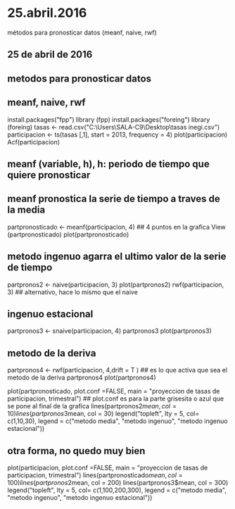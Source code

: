 # 25.abril.2016
métodos para pronosticar datos (meanf, naive, rwf)

## 25 de abril de 2016 ##
## metodos para pronosticar datos
## meanf, naive, rwf

install.packages("fpp")
library (fpp)
install.packages("foreing")
library (foreing)
tasas <- read.csv("C:\\Users\\SALA-C9\\Desktop\\tasas inegi.csv")
participacion <- ts(tasas [,1], start = 2013, frequency = 4)
plot(participacion)
Acf(participacion)

## meanf (variable, h), h: periodo de tiempo que quiere pronosticar
## meanf pronostica la serie de tiempo a traves de la media
partpronosticado <- meanf(participacion, 4) ## 4 puntos en la grafica
View (partpronosticado)
plot(partpronosticado)

## metodo ingenuo agarra el ultimo valor de la serie de tiempo
partpronos2 <- naive(participacion, 3)
plot(partpronos2)
rwf(participacion, 3) ## alternativo, hace lo mismo que el naive

## ingenuo estacional
partpronos3 <- snaive(participacion, 4)
partpronos3
plot(partpronos3)

## metodo de la deriva
partpronos4 <- rwf(participacion, 4,drift = T ) ## es lo que activa que sea el metodo de la deriva
partpronos4
plot(partpronos4)

plot(partpronosticado, plot.conf =FALSE, main = "proyeccion de tasas de participacion, trimestral") ## plot.conf es para la parte grisesita o azul que se pone al final de la grafica
lines(partpronos2$mean, col = 10)
lines(partpronos3$mean, col = 30)
legend("topleft", lty = 5, col= c(1,10,30), legend = c("metodo media", "metodo ingenuo", "metodo ingenuo estacional"))

## otra forma, no quedo muy bien

plot(participacion, plot.conf =FALSE, main = "proyeccion de tasas de participacion, trimestral") 
lines(partpronosticado$mean, col = 100)
lines(partpronos2$mean, col = 200)
lines(partpronos3$mean, col = 300)
legend("topleft", lty = 5, col= c(1,100,200,300), legend = c("metodo media", "metodo ingenuo", "metodo ingenuo estacional"))
